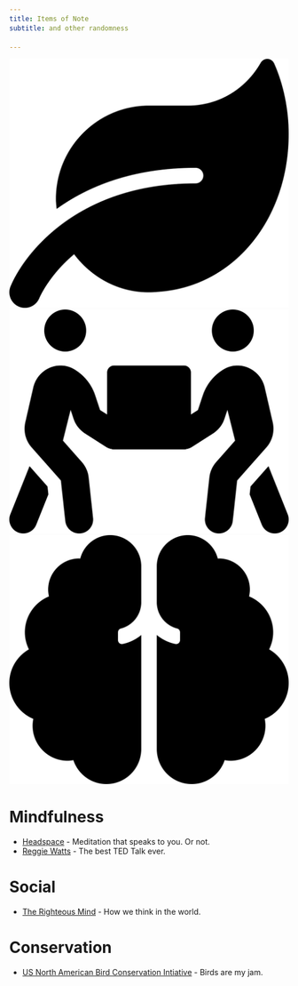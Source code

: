 ```yaml
---
title: Items of Note
subtitle: and other randomness

---
```

[![Mindfulness](/img/leaf-solid.svg)](#mindfulness)[![Social](/img/people-carry-solid.svg)](#social)[![Conservation](/img/brain-solid.svg)](#conservation)

# Mindfulness
- [Headspace](https://www.headspace.com) - Meditation that speaks to you. Or not.
- [Reggie Watts](https://www.youtube.com/watch?v=BdHK_r9RXTc) - The best TED Talk ever.

# Social
- [The Righteous Mind](https://righteousmind.com/) - How we think in the world.

# Conservation
- [US North American Bird Conservation Intiative](https://us-nabci.org) - Birds are my jam.

